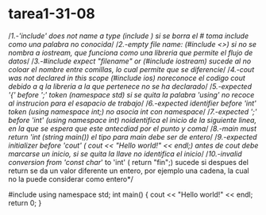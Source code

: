 # tarea1-31-08
/*1.-'include' does not name a type  (include <iostream>)
si se borra el # toma include como una palabra no conocida*/
/*2.-empty file name: (#include <>)
si no se nombra a iostream, que funciona como una libreria que permite el flujo de datos*/
/*3.-#include expect "filename" or <filename> (#include iostream)
sucede al no coloar el nombre entre comillas, lo cual permite que se diferencie*/
/*4.-cout was not declared in this scope  (#include ios)
noreconoce el codigo cout debido a q la libreria a la que pertenece no se ha declarado*/
/*5.-expected '{' before ';' token (namespace std)
si se quita la palabra 'using' no recoce al instrucion para el esapacio de trabajo*/
/*6.-expected identifier before 'int' token (using namespace int;)
no asocia int con namespace*/
/*7.-expected ';' before 'int' (using namespace int)
noidentifica el inicio de la siguiente linea, en la que se espera que este antecdiad por el punto y coma*/
/*8.-main must return 'int (string main())
el tipo para main debe ser de entero*/
/*9.-expected initializer before 'cout' (   cout << "Hello world!" << endl;)
antes de cout debe marcarse un inicio, si se quita la llave no identifica el inicio*/
/*10.-invalid conversion from 'const char*' to 'int' (   return "fin";)
sucede si despues del return se da un valor diferente  un entero, por ejemplo una cadena, la cual no la puede considerar como entero*/

#include <iostream>
using namespace std;
int main()
{
    cout << "Hello world!" << endl;
    return 0;
}
